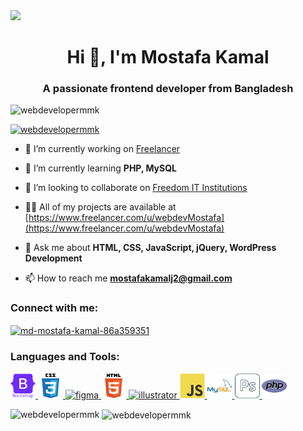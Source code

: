 <img src="https://media.licdn.com/dms/image/v2/D4D16AQGNhlX4Xq4aSA/profile-displaybackgroundimage-shrink_350_1400/B4DZUvB51wHwAY-/0/1740250784715?e=1746057600&v=beta&t=VZ_iMtusUi3TKkdHc9VQ-urCbEWFmiSc_oigsuCMU0g">
<h1 align="center">Hi 👋, I'm Mostafa Kamal</h1>
<h3 align="center">A passionate frontend developer from Bangladesh</h3>

<p align="left"> <img src="https://komarev.com/ghpvc/?username=webdevelopermmk&label=Profile%20views&color=0e75b6&style=flat" alt="webdevelopermmk" /> </p>

<p align="left"> <a href="https://github.com/ryo-ma/github-profile-trophy"><img src="https://github-profile-trophy.vercel.app/?username=webdevelopermmk" alt="webdevelopermmk" /></a> </p>

- 🔭 I’m currently working on [Freelancer](https://www.freelancer.com/u/webdevMostafa)

- 🌱 I’m currently learning **PHP, MySQL**

- 👯 I’m looking to collaborate on [Freedom IT Institutions](https://freedomitinstitutions.com/)

- 👨‍💻 All of my projects are available at [https://www.freelancer.com/u/webdevMostafa](https://www.freelancer.com/u/webdevMostafa)

- 💬 Ask me about **HTML, CSS, JavaScript, jQuery, WordPress Development**

- 📫 How to reach me **mostafakamalj2@gmail.com**

<h3 align="left">Connect with me:</h3>
<p align="left">
<a href="https://linkedin.com/in/md-mostafa-kamal-86a359351" target="blank"><img align="center" src="https://raw.githubusercontent.com/rahuldkjain/github-profile-readme-generator/master/src/images/icons/Social/linked-in-alt.svg" alt="md-mostafa-kamal-86a359351" height="30" width="40" /></a>
</p>

<h3 align="left">Languages and Tools:</h3>
<p align="left"> <a href="https://getbootstrap.com" target="_blank" rel="noreferrer"> <img src="https://raw.githubusercontent.com/devicons/devicon/master/icons/bootstrap/bootstrap-plain-wordmark.svg" alt="bootstrap" width="40" height="40"/> </a> <a href="https://www.w3schools.com/css/" target="_blank" rel="noreferrer"> <img src="https://raw.githubusercontent.com/devicons/devicon/master/icons/css3/css3-original-wordmark.svg" alt="css3" width="40" height="40"/> </a> <a href="https://www.figma.com/" target="_blank" rel="noreferrer"> <img src="https://www.vectorlogo.zone/logos/figma/figma-icon.svg" alt="figma" width="40" height="40"/> </a> <a href="https://www.w3.org/html/" target="_blank" rel="noreferrer"> <img src="https://raw.githubusercontent.com/devicons/devicon/master/icons/html5/html5-original-wordmark.svg" alt="html5" width="40" height="40"/> </a> <a href="https://www.adobe.com/in/products/illustrator.html" target="_blank" rel="noreferrer"> <img src="https://www.vectorlogo.zone/logos/adobe_illustrator/adobe_illustrator-icon.svg" alt="illustrator" width="40" height="40"/> </a> <a href="https://developer.mozilla.org/en-US/docs/Web/JavaScript" target="_blank" rel="noreferrer"> <img src="https://raw.githubusercontent.com/devicons/devicon/master/icons/javascript/javascript-original.svg" alt="javascript" width="40" height="40"/> </a> <a href="https://www.mysql.com/" target="_blank" rel="noreferrer"> <img src="https://raw.githubusercontent.com/devicons/devicon/master/icons/mysql/mysql-original-wordmark.svg" alt="mysql" width="40" height="40"/> </a> <a href="https://www.photoshop.com/en" target="_blank" rel="noreferrer"> <img src="https://raw.githubusercontent.com/devicons/devicon/master/icons/photoshop/photoshop-line.svg" alt="photoshop" width="40" height="40"/> </a> <a href="https://www.php.net" target="_blank" rel="noreferrer"> <img src="https://raw.githubusercontent.com/devicons/devicon/master/icons/php/php-original.svg" alt="php" width="40" height="40"/> </a> </p>

<p><img align="left" src="https://github-readme-stats.vercel.app/api/top-langs?username=webdevelopermmk&show_icons=true&locale=en&layout=compact" alt="webdevelopermmk" /></p>

<p>&nbsp;<img align="center" src="https://github-readme-stats.vercel.app/api?username=webdevelopermmk&show_icons=true&locale=en" alt="webdevelopermmk" /></p>
